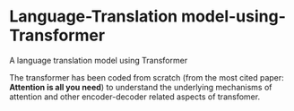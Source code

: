 # Language-Translation model-using-Transformer
A language translation model using Transformer

The transformer has been coded from scratch (from the most cited paper: **Attention is all you need**) to understand the underlying mechanisms of attention and other encoder-decoder related aspects of transfomer.
